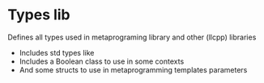 # Types lib

Defines all types used in metaprograming library and other (llcpp) libraries
* Includes std types like <cuchar>
* Includes a Boolean class to use in some contexts
* And some structs to use in metaprogramming templates parameters

